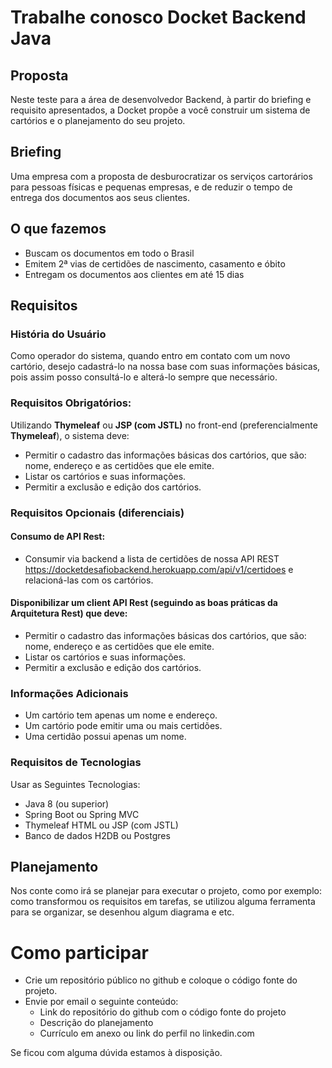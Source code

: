 # Trabalhe conosco Docket Backend Java

## Proposta
Neste teste para a área de desenvolvedor Backend, à partir do briefing e requisito apresentados, a Docket propõe a você construir um sistema de cartórios e o planejamento do seu projeto.

## Briefing
Uma empresa com a proposta de desburocratizar os serviços cartorários para pessoas físicas e pequenas empresas, e de reduzir o tempo de entrega dos documentos aos seus clientes. 

## O que fazemos
- Buscam os documentos em todo o Brasil
- Emitem 2ª vias de certidões de nascimento, casamento e óbito
- Entregam os documentos aos clientes em até 15 dias

## Requisitos

### História do Usuário
Como operador do sistema, quando entro em contato com um novo cartório, desejo cadastrá-lo na nossa base com suas informações básicas, pois assim posso consultá-lo e alterá-lo sempre que necessário.

### Requisitos Obrigatórios:
Utilizando **Thymeleaf** ou **JSP (com JSTL)** no front-end (preferencialmente **Thymeleaf**), o sistema deve:

 - Permitir o cadastro das informações básicas dos cartórios, que são: nome, endereço e as certidões que ele emite.
 - Listar os cartórios e suas informações. 
 - Permitir a exclusão e edição dos cartórios.

### Requisitos Opcionais (diferenciais)

#### Consumo de API Rest:
- Consumir via backend a lista de certidões de nossa API REST https://docketdesafiobackend.herokuapp.com/api/v1/certidoes e relacioná-las com os cartórios.

#### Disponibilizar um client API Rest (seguindo as boas práticas da Arquitetura Rest) que deve:
- Permitir o cadastro das informações básicas dos cartórios, que são: nome, endereço e as certidões que ele emite.
- Listar os cartórios e suas informações.
- Permitir a exclusão e edição dos cartórios.

### Informações Adicionais
 - Um cartório tem apenas um nome e endereço. 
 - Um cartório pode emitir uma ou mais certidões. 
 - Uma certidão possui apenas um nome.

### Requisitos de Tecnologias
Usar as Seguintes Tecnologias:
- Java 8 (ou superior)
- Spring Boot ou Spring MVC 
- Thymeleaf HTML ou JSP (com JSTL)
- Banco de dados H2DB ou Postgres

## Planejamento
Nos conte como irá se planejar para executar o projeto, como por exemplo: como transformou os requisitos em tarefas, se utilizou alguma ferramenta para se organizar, se desenhou algum diagrama e etc.

# Como participar
- Crie um repositório público no github e coloque o código fonte do projeto.
 - Envie por email o seguinte conteúdo:
    - Link do repositório do github com o código fonte do projeto
    - Descrição do planejamento
    - Currículo em anexo ou link do perfil no linkedin.com

Se ficou com alguma dúvida estamos à disposição.

